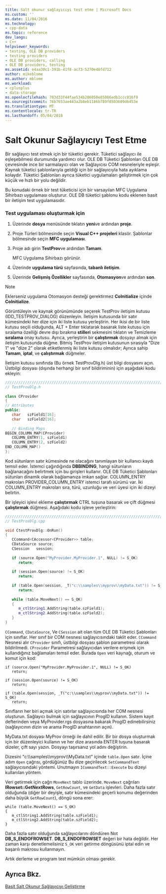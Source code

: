 ```yaml
---
title: Salt okunur sağlayıcıyı test etme | Microsoft Docs
ms.custom: ''
ms.date: 11/04/2016
ms.technology:
- cpp-data
ms.topic: reference
dev_langs:
- C++
helpviewer_keywords:
- testing, OLE DB providers
- testing providers
- OLE DB providers, calling
- OLE DB providers, testing
ms.assetid: e4aa30c1-391b-41f8-ac73-5270e46fd712
author: mikeblome
ms.author: mblome
ms.workload:
- cplusplus
- data-storage
ms.openlocfilehash: 703d33f44fae534b206050e85086edb1ccc816f9
ms.sourcegitcommit: 76b7653ae443a2b8eb1186b789f8503609d6453e
ms.translationtype: MT
ms.contentlocale: tr-TR
ms.lasthandoff: 05/04/2018
---
```

# <a name="testing-the-read-only-provider"></a>Salt Okunur Sağlayıcıyı Test Etme
Bir sağlayıcı test etmek için bir tüketici gerekir. Tüketici sağlayıcı ile eşleşebilmesi durumunda yardımcı olur. OLE DB Tüketici Şablonları OLE DB çevresinde ince bir sarmalayıcı olan ve Sağlayıcısı COM nesneleriyle eşleşir. Kaynak tüketici şablonlarıyla geldiği için bir sağlayıcıyla hata ayıklama kolaydır. Tüketici Şablonları ayrıca tüketici uygulamaları geliştirmek için çok küçük ve hızlı bir yolu değildir.  
  
 Bu konudaki örnek bir test tüketicisi için bir varsayılan MFC Uygulama Sihirbazı uygulaması oluşturur. OLE DB tüketici şablonu kodu eklenen basit bir iletişim test uygulamasıdır.  
  
### <a name="to-create-the-test-application"></a>Test uygulaması oluşturmak için  
  
1.  Üzerinde **dosya** menüsünde tıklatın **yeni**ve ardından **proje**.  
  
2.  Proje Türleri bölmesinde seçin **Visual C++ projeleri** klasör. Şablonlar bölmesinde seçin **MFC uygulaması**.  
  
3.  Proje adı girin **TestProv**ve ardından **Tamam**.  
  
     MFC Uygulama Sihirbazı görünür.  
  
4.  Üzerinde **uygulama türü** sayfasında, **tabanlı iletişim**.  
  
5.  Üzerinde **Gelişmiş Özellikler** sayfasında, **Otomasyon**ve ardından **son**.  
  
> [!NOTE]
>  Eklerseniz uygulama Otomasyon desteği gerektirmez **CoInitialize** içinde **CoInitialize**.  
  
 Görüntüleyin ve kaynak görünümünde seçerek TestProv iletişim kutusu (IDD_TESTPROV_DIALOG) düzenleyin. İletişim kutusunda bir satır kümesindeki her dize için iki liste kutusu yerleştirin. Her ikisi de bir liste kutusu seçili olduğunda, ALT + Enter tıklatarak basarak liste kutusu için sıralama özelliği devre dışı bırakma **stilleri** sekmesini tıklatın ve Temizleme **sıralama** onay kutusu. Ayrıca, yerleştirin bir **çalıştırmak** dosyayı almak için iletişim kutusunda düğme. Bitmiş TestProv iletişim kutusunun sırasıyla "Dize 1" ve "dize 2" olarak etiketlenmiş iki liste kutusu olmalıdır; Ayrıca sahip **Tamam**, **iptal**, ve **çalıştırmak** düğmeler.  
  
 İletişim kutusu sınıfında (Bu örnek TestProvDlg.h) üst bilgi dosyasını açın. Üstbilgi dosyası (dışında herhangi bir sınıf bildiriminin) için aşağıdaki kodu ekleyin:  
  
```cpp
////////////////////////////////////////////////////////////////////////  
// TestProvDlg.h  
  
class CProvider   
{  
// Attributes  
public:  
   char   szField1[16];  
   char   szField2[16];  
  
   // Binding Maps  
BEGIN_COLUMN_MAP(CProvider)  
   COLUMN_ENTRY(1, szField1)  
   COLUMN_ENTRY(2, szField2)  
END_COLUMN_MAP()  
};  
```  
  
 Kod sütunların satır kümesinde ne olacağını tanımlayan bir kullanıcı kaydı temsil eder. İstemci çağırdığında **DBBINDING**, hangi sütunların bağlanacağını belirtmek için bu girişleri kullanır. OLE DB Tüketici Şablonları sütunları dinamik olarak bağlamanıza imkan sağlar. COLUMN_ENTRY makroları PROVIDER_COLUMN_ENTRY istemci tarafı sürümü var. İki COLUMN_ENTRY makroları sıra, türü, uzunluğu ve veri üyesi için iki dizeyi belirtin.  
  
 Bir işleyici işlevi ekleme **çalıştırmak** CTRL tuşuna basarak ve çift düğmesi **çalıştırmak** düğmesi. Aşağıdaki kodu işleve yerleştirin:  
  
```cpp
///////////////////////////////////////////////////////////////////////  
// TestProvDlg.cpp  
  
void CtestProvDlg::OnRun()  
{  
   CCommand<CAccessor<CProvider>> table;  
   CDataSource source;  
   CSession   session;  
  
   if (source.Open("MyProvider.MyProvider.1", NULL) != S_OK)  
      return;  
  
   if (session.Open(source) != S_OK)  
      return;  
  
   if (table.Open(session, _T("c:\\samples\\myprov\\myData.txt")) != S_OK)  
      return;  
  
   while (table.MoveNext() == S_OK)  
   {  
      m_ctlString1.AddString(table.szField1);  
      m_ctlString2.AddString(table.szField2);  
   }  
}  
```  
  
 `CCommand`, `CDataSource`, Ve `CSession` ait olan tüm OLE DB Tüketici Şablonları için sınıflar. Her sınıf bir COM nesnesi sağlayıcısındaki taklit eder. `CCommand` Nesnesi alır `CProvider` sınıfı, üstbilgi dosyası şablon parametresi olarak bildirilmedi. `CProvider` Parametresi sağlayıcıdan verilere erişmek için kullandığınız bağlamaları temsil eder. Burada `Open` veri kaynağı, oturum ve komut için kod:  
  
```  
if (source.Open("MyProvider.MyProvider.1", NULL) != S_OK)  
   return;  
  
if (session.Open(source) != S_OK)  
   return;  
  
if (table.Open(session, _T("c:\\samples\\myprov\\myData.txt")) != S_OK)  
   return;  
```  
  
 Sınıfların her biri açmak için satırlar sağlayıcısında her COM nesnesi oluşturun. Sağlayıcı bulmak için sağlayıcının ProgID kullanın. Sistem kayıt defterinden veya MyProvider.rgs dosyasına bakarak ProgID edinebilirsiniz (sağlayıcının dizin ve arama ProgID anahtarının açın).  
  
 MyData.txt dosyası MyProv örneği ile dahil edilir. Bir bir dosya oluşturmak için bir düzenleyici kullanın ve her dize arasında ENTER tuşuna basarak dizeler, çift sayı yazın. Dosyayı taşırsanız yol adını değiştirin.  
  
 Dizesini "c:\\\samples\\\myprov\\\MyData.txt" içinde `table.Open` satır. İçine adım `Open` çağrısı, gördüğünüz Bu dize geçirilecek `SetCommandText` sağlayıcısındaki yöntemi. Unutmayın `ICommandText::Execute` bu dizeyi kullanılan yöntem.  
  
 Veri getirmek için çağrı `MoveNext` tablo üzerinde. `MoveNext` çağrıları **IRowset::GetNextRows**, `GetRowCount`, ve `GetData` işlevleri. Daha fazla satır olduğunda (diğer bir deyişle, satır kümesindeki geçerli konumu değerinden daha büyük `GetRowCount`), döngü sona erer:  
  
```  
while (table.MoveNext() == S_OK)  
{  
   m_ctlString1.AddString(table.szField1);  
   m_ctlString2.AddString(table.szField2);  
}  
```  
  
 Daha fazla satır olduğunda sağlayıcılarını döndüren Not **DB_S_ENDOFROWSET**. **DB_S_ENDOFROWSET** değeri bir hata değildir. Her zaman karşı denetlemelisiniz `S_OK` veri getirme döngüsünü iptal edin ve başarılı makrosu kullanmayın.  
  
 Artık derleme ve program test mümkün olması gerekir.  
  
## <a name="see-also"></a>Ayrıca Bkz.  
 [Basit Salt Okunur Sağlayıcıyı Geliştirme](../../data/oledb/enhancing-the-simple-read-only-provider.md)